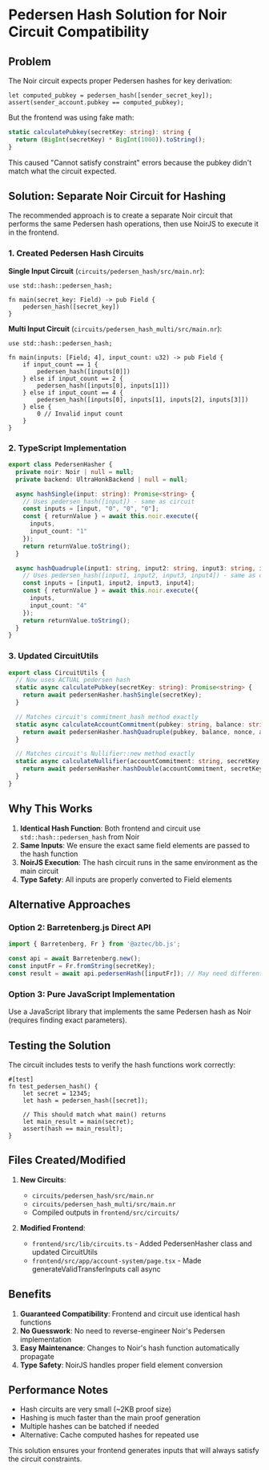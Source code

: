 # Pedersen Hash Solution for Noir Circuit Compatibility

## Problem
The Noir circuit expects proper Pedersen hashes for key derivation:
```noir
let computed_pubkey = pedersen_hash([sender_secret_key]);
assert(sender_account.pubkey == computed_pubkey);
```

But the frontend was using fake math:
```typescript
static calculatePubkey(secretKey: string): string {
  return (BigInt(secretKey) * BigInt(1000)).toString();
}
```

This caused "Cannot satisfy constraint" errors because the pubkey didn't match what the circuit expected.

## Solution: Separate Noir Circuit for Hashing

The recommended approach is to create a separate Noir circuit that performs the same Pedersen hash operations, then use NoirJS to execute it in the frontend.

### 1. Created Pedersen Hash Circuits

**Single Input Circuit** (`circuits/pedersen_hash/src/main.nr`):
```noir
use std::hash::pedersen_hash;

fn main(secret_key: Field) -> pub Field {
    pedersen_hash([secret_key])
}
```

**Multi Input Circuit** (`circuits/pedersen_hash_multi/src/main.nr`):
```noir
use std::hash::pedersen_hash;

fn main(inputs: [Field; 4], input_count: u32) -> pub Field {
    if input_count == 1 {
        pedersen_hash([inputs[0]])
    } else if input_count == 2 {
        pedersen_hash([inputs[0], inputs[1]])
    } else if input_count == 4 {
        pedersen_hash([inputs[0], inputs[1], inputs[2], inputs[3]])
    } else {
        0 // Invalid input count
    }
}
```

### 2. TypeScript Implementation

```typescript
export class PedersenHasher {
  private noir: Noir | null = null;
  private backend: UltraHonkBackend | null = null;

  async hashSingle(input: string): Promise<string> {
    // Uses pedersen_hash([input]) - same as circuit
    const inputs = [input, "0", "0", "0"];
    const { returnValue } = await this.noir.execute({ 
      inputs, 
      input_count: "1" 
    });
    return returnValue.toString();
  }

  async hashQuadruple(input1: string, input2: string, input3: string, input4: string): Promise<string> {
    // Uses pedersen_hash([input1, input2, input3, input4]) - same as circuit
    const inputs = [input1, input2, input3, input4];
    const { returnValue } = await this.noir.execute({ 
      inputs, 
      input_count: "4" 
    });
    return returnValue.toString();
  }
}
```

### 3. Updated CircuitUtils

```typescript
export class CircuitUtils {
  // Now uses ACTUAL pedersen hash
  static async calculatePubkey(secretKey: string): Promise<string> {
    return await pedersenHasher.hashSingle(secretKey);
  }

  // Matches circuit's commitment_hash method exactly
  static async calculateAccountCommitment(pubkey: string, balance: string, nonce: string, assetId: string): Promise<string> {
    return await pedersenHasher.hashQuadruple(pubkey, balance, nonce, assetId);
  }

  // Matches circuit's Nullifier::new method exactly
  static async calculateNullifier(accountCommitment: string, secretKey: string): Promise<string> {
    return await pedersenHasher.hashDouble(accountCommitment, secretKey);
  }
}
```

## Why This Works

1. **Identical Hash Function**: Both frontend and circuit use `std::hash::pedersen_hash` from Noir
2. **Same Inputs**: We ensure the exact same field elements are passed to the hash function
3. **NoirJS Execution**: The hash circuit runs in the same environment as the main circuit
4. **Type Safety**: All inputs are properly converted to Field elements

## Alternative Approaches

### Option 2: Barretenberg.js Direct API
```typescript
import { Barretenberg, Fr } from '@aztec/bb.js';

const api = await Barretenberg.new();
const inputFr = Fr.fromString(secretKey);
const result = await api.pedersenHash([inputFr]); // May need different method name
```

### Option 3: Pure JavaScript Implementation
Use a JavaScript library that implements the same Pedersen hash as Noir (requires finding exact parameters).

## Testing the Solution

The circuit includes tests to verify the hash functions work correctly:
```noir
#[test]
fn test_pedersen_hash() {
    let secret = 12345;
    let hash = pedersen_hash([secret]);
    
    // This should match what main() returns
    let main_result = main(secret);
    assert(hash == main_result);
}
```

## Files Created/Modified

1. **New Circuits**:
   - `circuits/pedersen_hash/src/main.nr`
   - `circuits/pedersen_hash_multi/src/main.nr`
   - Compiled outputs in `frontend/src/circuits/`

2. **Modified Frontend**:
   - `frontend/src/lib/circuits.ts` - Added PedersenHasher class and updated CircuitUtils
   - `frontend/src/app/account-system/page.tsx` - Made generateValidTransferInputs call async

## Benefits

1. **Guaranteed Compatibility**: Frontend and circuit use identical hash functions
2. **No Guesswork**: No need to reverse-engineer Noir's Pedersen implementation
3. **Easy Maintenance**: Changes to Noir's hash function automatically propagate
4. **Type Safety**: NoirJS handles proper field element conversion

## Performance Notes

- Hash circuits are very small (~2KB proof size)
- Hashing is much faster than the main proof generation
- Multiple hashes can be batched if needed
- Alternative: Cache computed hashes for repeated use

This solution ensures your frontend generates inputs that will always satisfy the circuit constraints.